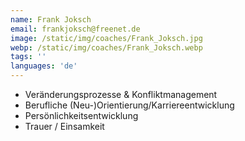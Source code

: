 ```yaml
---
name: Frank Joksch
email: frankjoksch@freenet.de
image: /static/img/coaches/Frank_Joksch.jpg
webp: /static/img/coaches/Frank_Joksch.webp
tags: ''
languages: 'de'
---
```


<ul><li>Veränderungsprozesse &amp; Konfliktmanagement</li><li>Berufliche (Neu-)Orientierung/Karriereentwicklung</li><li>Persönlichkeitsentwicklung</li><li>Trauer / Einsamkeit</li></ul>